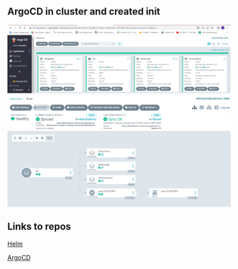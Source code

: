 ## ArgoCD in cluster and created init 
![argocd-1](argocd-1.PNG)
![argocd-2](argocd-2.PNG)
## Links to repos
[Helm](https://github.com/anton-bartoshevich/helm_jenkins)


[ArgoCD](https://github.com/anton-bartoshevich/argocd-test)
